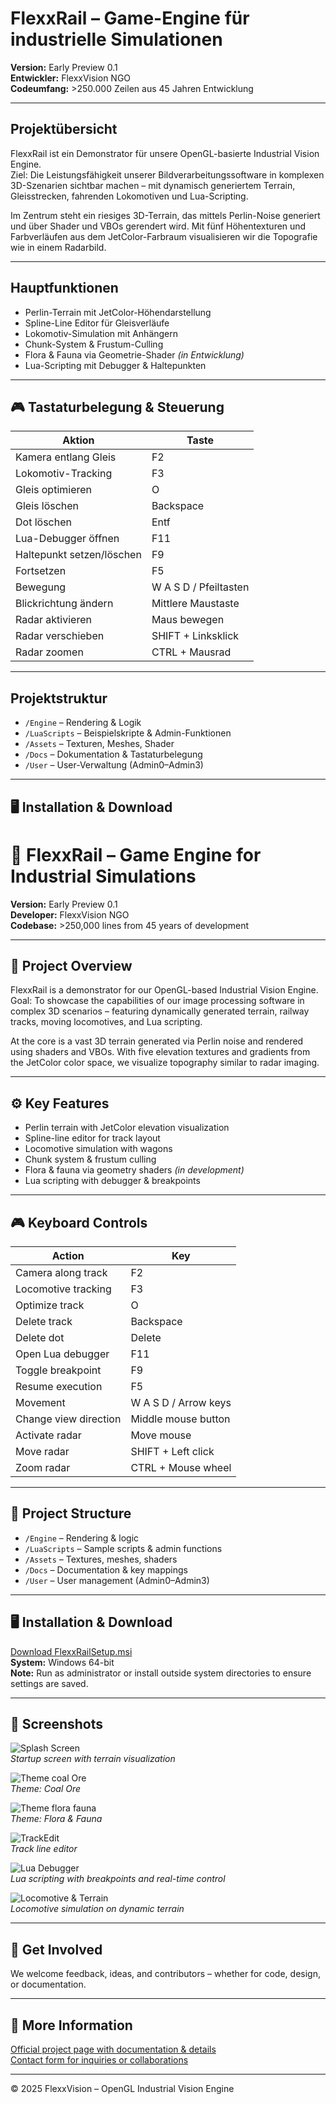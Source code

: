 #  FlexxRail – Game-Engine für industrielle Simulationen

**Version:** Early Preview 0.1  
**Entwickler:** FlexxVision NGO  
**Codeumfang:** >250.000 Zeilen aus 45 Jahren Entwicklung

---

##  Projektübersicht

FlexxRail ist ein Demonstrator für unsere OpenGL-basierte Industrial Vision Engine.  
Ziel: Die Leistungsfähigkeit unserer Bildverarbeitungssoftware in komplexen 3D-Szenarien sichtbar machen – mit dynamisch generiertem Terrain, Gleisstrecken, fahrenden Lokomotiven und Lua-Scripting.

Im Zentrum steht ein riesiges 3D-Terrain, das mittels Perlin-Noise generiert und über Shader und VBOs gerendert wird. Mit fünf Höhentexturen und Farbverläufen aus dem JetColor-Farbraum visualisieren wir die Topografie wie in einem Radarbild.

---

##  Hauptfunktionen

-  Perlin-Terrain mit JetColor-Höhendarstellung  
-  Spline-Line Editor für Gleisverläufe  
-  Lokomotiv-Simulation mit Anhängern  
-  Chunk-System & Frustum-Culling  
-  Flora & Fauna via Geometrie-Shader *(in Entwicklung)*  
-  Lua-Scripting mit Debugger & Haltepunkten  

---

## 🎮 Tastaturbelegung & Steuerung

| Aktion | Taste |
|--------|-------|
| Kamera entlang Gleis | F2 |
| Lokomotiv-Tracking | F3 |
| Gleis optimieren | O |
| Gleis löschen | Backspace |
| Dot löschen | Entf |
| Lua-Debugger öffnen | F11 |
| Haltepunkt setzen/löschen | F9 |
| Fortsetzen | F5 |
| Bewegung | W A S D / Pfeiltasten |
| Blickrichtung ändern | Mittlere Maustaste |
| Radar aktivieren | Maus bewegen |
| Radar verschieben | SHIFT + Linksklick |
| Radar zoomen | CTRL + Mausrad |

---

## Projektstruktur

- `/Engine` – Rendering & Logik  
- `/LuaScripts` – Beispielskripte & Admin-Funktionen  
- `/Assets` – Texturen, Meshes, Shader  
- `/Docs` – Dokumentation & Tastaturbelegung  
- `/User` – User-Verwaltung (Admin0–Admin3)

---

## 🖥️ Installation & Download

# 🚆 FlexxRail – Game Engine for Industrial Simulations

**Version:** Early Preview 0.1  
**Developer:** FlexxVision NGO  
**Codebase:** >250,000 lines from 45 years of development

---

## 🧭 Project Overview

FlexxRail is a demonstrator for our OpenGL-based Industrial Vision Engine.  
Goal: To showcase the capabilities of our image processing software in complex 3D scenarios – featuring dynamically generated terrain, railway tracks, moving locomotives, and Lua scripting.

At the core is a vast 3D terrain generated via Perlin noise and rendered using shaders and VBOs. With five elevation textures and gradients from the JetColor color space, we visualize topography similar to radar imaging.

---

## ⚙️ Key Features

- Perlin terrain with JetColor elevation visualization  
- Spline-line editor for track layout  
- Locomotive simulation with wagons  
- Chunk system & frustum culling  
- Flora & fauna via geometry shaders *(in development)*  
- Lua scripting with debugger & breakpoints  

---

## 🎮 Keyboard Controls

| Action | Key |
|--------|-----|
| Camera along track | F2 |
| Locomotive tracking | F3 |
| Optimize track | O |
| Delete track | Backspace |
| Delete dot | Delete |
| Open Lua debugger | F11 |
| Toggle breakpoint | F9 |
| Resume execution | F5 |
| Movement | W A S D / Arrow keys |
| Change view direction | Middle mouse button |
| Activate radar | Move mouse |
| Move radar | SHIFT + Left click |
| Zoom radar | CTRL + Mouse wheel |

---

## 📁 Project Structure

- `/Engine` – Rendering & logic  
- `/LuaScripts` – Sample scripts & admin functions  
- `/Assets` – Textures, meshes, shaders  
- `/Docs` – Documentation & key mappings  
- `/User` – User management (Admin0–Admin3)

---

## 🖥️ Installation & Download

[Download FlexxRailSetup.msi](https://www.flexxvision.de/flexxrail.html#download)  
**System:** Windows 64-bit  
**Note:** Run as administrator or install outside system directories to ensure settings are saved.

---

## 📸 Screenshots

![Splash Screen](https://www.flexxvision.de/media/images/splash-large.jpg)  
*Startup screen with terrain visualization*

![Theme coal Ore](https://www.flexxvision.de/media/images/theme-large.jpg)  
*Theme: Coal Ore*

![Theme flora fauna](https://www.flexxvision.de/media/images/theme2-large.jpg)  
*Theme: Flora & Fauna*

![TrackEdit](https://www.flexxvision.de/media/images/terraintrackrendered-large.jpg)  
*Track line editor*

![Lua Debugger](https://www.flexxvision.de/media/images/terrainlua-large.jpg)  
*Lua scripting with breakpoints and real-time control*

![Locomotive & Terrain](https://www.flexxvision.de/media/images/lokfollow-large.jpg)  
*Locomotive simulation on dynamic terrain*

---

## 🤝 Get Involved

We welcome feedback, ideas, and contributors – whether for code, design, or documentation.

---

## 🔗 More Information

[Official project page with documentation & details](https://www.flexxvision.de/flexxrail.html)  
[Contact form for inquiries or collaborations](https://www.flexxvision.de/kontakt.html)

---

© 2025 FlexxVision – OpenGL Industrial Vision Engine


